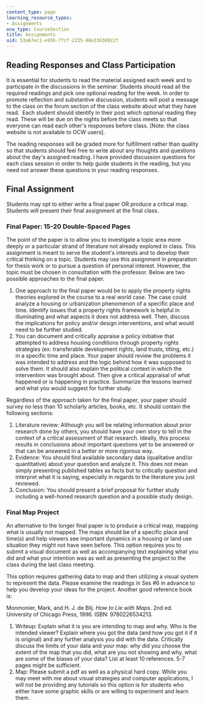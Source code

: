 ```yaml
---
content_type: page
learning_resource_types:
- Assignments
ocw_type: CourseSection
title: Assignments
uid: 53a67ec1-e93b-7fcf-2235-88e33638922f
---
```


Reading Responses and Class Participation
-----------------------------------------

It is essential for students to read the material assigned each week and to participate in the discussions in the seminar. Students should read all the required readings and pick one optional reading for the week. In order to promote reflection and substantive discussion, students will post a message to the class on the forum section of the class website about what they have read.  Each student should identify in their post which optional reading they read. These will be due on the nights before the class meets so that everyone can read each other's responses before class. \[Note: the class website is not available to OCW users\].

The reading responses will be graded more for fulfillment rather than quality so that students should feel free to write about any thoughts and questions about the day's assigned reading. I have provided discussion questions for each class session in order to help guide students in the reading, but you need not answer these questions in your reading responses.

Final Assignment
----------------

Students may opt to either write a final paper OR produce a critical map. Students will present their final assignment at the final class.

### Final Paper: 15-20 Double-Spaced Pages

The point of the paper is to allow you to investigate a topic area more deeply or a particular strand of literature not already explored in class. This assignment is meant to serve the student's interests and to develop their critical thinking on a topic. Students may use this assignment in preparation for thesis work or to pursue a question of personal interest. However, the topic must be chosen in consultation with the professor. Below are two possible approaches to the final paper.

1.  One approach to the final paper would be to apply the property rights theories explored in the course to a real world case. The case could analyze a housing or urbanization phenomenon of a specific place and time. Identify issues that a property rights framework is helpful in illuminating and what aspects it does not address well. Then, discuss the implications for policy and/or design interventions, and what would need to be further studied.
2.  You can document and critically appraise a policy initiative that attempted to address housing conditions through property rights strategies (ex: transferable development rights, land trusts, titling, etc.) in a specific time and place. Your paper should review the problems it was intended to address and the logic behind how it was supposed to solve them. It should also explain the political context in which the intervention was brought about. Then give a critical appraisal of what happened or is happening in practice. Summarize the lessons learned and what you would suggest for further study.

Regardless of the approach taken for the final paper, your paper should survey no less than 10 scholarly articles, books, etc. It should contain the following sections:

1.  Literature review: Although you will be relating information about prior research done by others, you should have your own story to tell in the context of a critical assessment of that research. Ideally, this process results in conclusions about important questions yet to be answered or that can be answered in a better or more rigorous way.
2.  Evidence: You should find available secondary data (qualitative and/or quantitative) about your question and analyze it. This does not mean simply presenting published tables as facts but to critically question and interpret what it is saying, especially in regards to the literature you just reviewed.
3.  Conclusion: You should present a brief proposal for further study including a well-honed research question and a possible study design.

### Final Map Project

An alternative to the longer final paper is to produce a critical map, mapping what is usually not mapped. The maps should be of a specific place and time(s) and help viewers see important dynamics in a housing or land use situation they might not have seen before. This option requires you to submit a visual document as well as accompanying text explaining what you did and what your intention was as well as presenting the project to the class during the last class meeting.

This option requires gathering data to map and then utilizing a visual system to represent the data. Please examine the readings in Ses #6 in advance to help you develop your ideas for the project. Another good reference book is:

Monmonier, Mark, and H. J. de Blij. _How to Lie with Maps_. 2nd ed. University of Chicago Press, 1996. ISBN: 9780226534213.

1.  Writeup: Explain what it is you are intending to map and why. Who is the intended viewer? Explain where you got the data (and how you got it if it is original) and any further analysis you did with the data. Critically discuss the limits of your data and your map: why did you choose the extent of the map that you did, what are you not showing and why, what are some of the biases of your data? List at least 10 references. 5-7 pages might be sufficient.
2.  Map: Please submit a pdf as well as a physical hard copy. While you may meet with me about visual strategies and computer applications, I will not be providing any tutorials so this option is for students who either have some graphic skills or are willing to experiment and learn them.
